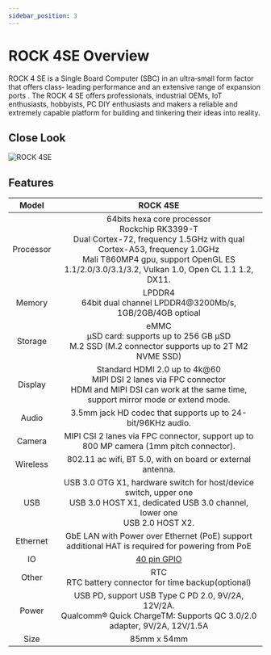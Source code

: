 ```yaml
---
sidebar_position: 3
---
```


# ROCK 4SE Overview

ROCK 4 SE is a Single Board Computer (SBC) in an ultra‑small form factor that offers class‑
leading performance and an extensive range of expansion ports . The ROCK 4 SE offers
professionals, industrial OEMs, IoT enthusiasts, hobbyists, PC DIY enthusiasts and makers a
reliable and extremely capable platform for building and tinkering their ideas into reality.

## Close Look

![ROCK 4SE](/img/rock4/rock4se-closelook.webp)

## Features

|   Model   |                                                                                                           ROCK 4SE                                                                                                           |
| :-------: | :--------------------------------------------------------------------------------------------------------------------------------------------------------------------------------------------------------------------------: |
| Processor | 64bits hexa core processor<br/>Rockchip RK3399-T<br/>Dual Cortex-72, frequency 1.5GHz with qual Cortex-A53, frequency 1.0GHz<br/>Mali T860MP4 gpu, support OpenGL ES 1.1/2.0/3.0/3.1/3.2, Vulkan 1.0, Open CL 1.1 1.2, DX11. |
|  Memory   |                                                                              LPDDR4<br/>64bit dual channel LPDDR4@3200Mb/s, 1GB/2GB/4GB optioal                                                                              |
|  Storage  |                                                            eMMC<br/>μSD card: supports up to 256 GB μSD<br/>M.2 SSD (M.2 connector supports up to 2T M2 NVME SSD)                                                            |
|  Display  |                                  Standard HDMI 2.0 up to 4k@60<br/>MIPI DSI 2 lanes via FPC connector<br/>HDMI and MIPI DSI can work at the same time, support mirror mode or extend mode.                                   |
|   Audio   |                                                                                 3.5mm jack HD codec that supports up to 24-bit/96KHz audio.                                                                                  |
|  Camera   |                                                                    MIPI CSI 2 lanes via FPC connector, support up to 800 MP camera (1mm pitch connector).                                                                    |
| Wireless  |                                                                                  802.11 ac wifi, BT 5.0, with on board or external antenna.                                                                                  |
|    USB    |                                       USB 3.0 OTG X1, hardware switch for host/device switch, upper one<br/>USB 3.0 HOST X1, dedicated USB 3.0 channel, lower one<br/>USB 2.0 HOST X2.                                       |
| Ethernet  |                                                               GbE LAN with Power over Ethernet (PoE) support additional HAT is required for powering from PoE                                                                |
|    IO     |                                                                                           [40 pin GPIO](../../hardware/rock4-gpio)                                                                                           |
|   Other   |                                                                                   RTC<br/>RTC battery connector for time backup(optional)                                                                                    |
|   Power   |                                                USB PD, support USB Type C PD 2.0, 9V/2A, 12V/2A.<br/>Qualcomm® Quick ChargeTM: Supports QC 3.0/2.0 adapter, 9V/2A, 12V/1.5A                                                 |
|   Size    |                                                                                                         85mm x 54mm                                                                                                          |
